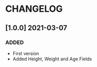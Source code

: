 # CHANGELOG

## [1.0.0] 2021-03-07

### ADDED

- First version
- Added Height, Weight and Age Fields
